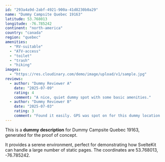 ```yaml
---
id: "293a4a9d-2abf-4921-900a-41d8230b0a29"
name: "Dummy Campsite Quebec 19163"
latitude: 53.768013
longitude: -76.785242
continent: "north-america"
country: "canada"
region: "quebec"
amenities:
  - "RV-suitable"
  - "ATV-access"
  - "toilet"
  - "trash"
  - "hiking"
images:
  - "https://res.cloudinary.com/demo/image/upload/v1/sample.jpg"
reviews:
  - author: "Dummy Reviewer A"
    date: "2025-07-09"
    rating: 4
    comment: "A nice, quiet dummy spot with some basic amenities."
  - author: "Dummy Reviewer B"
    date: "2025-07-03"
    rating: 3
    comment: "Found it easily. GPS was spot on for this dummy location."
---
```


This is a **dummy description** for Dummy Campsite Quebec 19163, generated for the proof of concept.

It provides a serene environment, perfect for demonstrating how SvelteKit can handle a large number of static pages. The coordinates are 53.768013, -76.785242.
